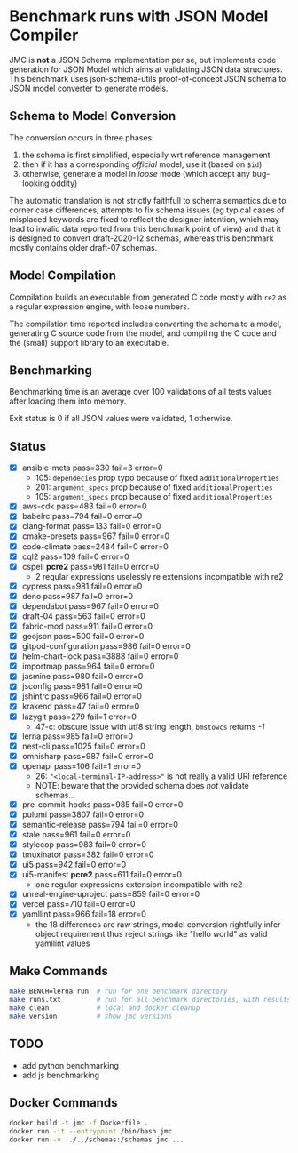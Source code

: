# Benchmark runs with JSON Model Compiler

JMC is **not** a JSON Schema implementation per se, but implements code generation
for JSON Model which aims at validating JSON data structures.
This benchmark uses json-schema-utils proof-of-concept JSON schema to JSON model
converter to generate models.

## Schema to Model Conversion

The conversion occurs in three phases:

1. the schema is first simplified, especially wrt reference management
2. then if it has a corresponding _official_ model, use it (based on `$id`)
3. otherwise, generate a model in _loose_ mode (which accept any bug-looking oddity)

The automatic translation is not strictly faithfull to schema semantics due to corner case
differences, attempts to fix schema issues (eg typical cases of misplaced keywords
are fixed to reflect the designer intention, which may lead to invalid data reported
from this benchmark point of view) and that it is designed to convert draft-2020-12 schemas,
whereas this benchmark mostly contains older draft-07 schemas.

## Model Compilation

Compilation builds an executable from generated C code mostly with `re2` as a regular
expression engine, with loose numbers.

The compilation time reported includes converting the schema to a model,
generating C source code from the model, and compiling the C code and the (small)
support library to an executable.

## Benchmarking

Benchmarking time is an average over 100 validations of all tests values after
loading them into memory.

Exit status is 0 if all JSON values were validated, 1 otherwise.

## Status

- [x] ansible-meta pass=330 fail=3 error=0
  - 105: `dependecies` prop typo because of fixed `additionalProperties`
  - 201: `argument_specs` prop because of fixed `additionalProperties`
  - 105: `argument_specs` prop because of fixed `additionalProperties`
- [x] aws-cdk pass=483 fail=0 error=0
- [x] babelrc pass=794 fail=0 error=0
- [x] clang-format pass=133 fail=0 error=0
- [x] cmake-presets pass=967 fail=0 error=0
- [x] code-climate pass=2484 fail=0 error=0
- [x] cql2 pass=109 fail=0 error=0
- [x] cspell **pcre2** pass=981 fail=0 error=0
  - 2 regular expressions uselessly re extensions incompatible with re2
- [x] cypress pass=981 fail=0 error=0
- [x] deno pass=987 fail=0 error=0
- [x] dependabot pass=967 fail=0 error=0
- [x] draft-04 pass=563 fail=0 error=0
- [x] fabric-mod pass=911 fail=0 error=0
- [x] geojson pass=500 fail=0 error=0
- [x] gitpod-configuration pass=986 fail=0 error=0
- [x] helm-chart-lock pass=3888 fail=0 error=0
- [x] importmap pass=964 fail=0 error=0
- [x] jasmine pass=980 fail=0 error=0
- [x] jsconfig pass=981 fail=0 error=0
- [x] jshintrc pass=966 fail=0 error=0
- [x] krakend pass=47 fail=0 error=0
- [x] lazygit pass=279 fail=1 error=0
  - 47-c: obscure issue with utf8 string length, `bmstowcs` returns _-1_
- [x] lerna pass=985 fail=0 error=0
- [x] nest-cli pass=1025 fail=0 error=0
- [x] omnisharp pass=987 fail=0 error=0
- [x] openapi pass=106 fail=1 error=0
  - 26: `"<local-terminal-IP-address>"` is not really a valid URI reference
  - NOTE: beware that the provided schema does _not_ validate schemas…
- [x] pre-commit-hooks pass=985 fail=0 error=0
- [x] pulumi pass=3807 fail=0 error=0
- [x] semantic-release pass=794 fail=0 error=0
- [x] stale pass=961 fail=0 error=0
- [x] stylecop pass=983 fail=0 error=0
- [x] tmuxinator pass=382 fail=0 error=0
- [x] ui5 pass=942 fail=0 error=0
- [x] ui5-manifest **pcre2** pass=611 fail=0 error=0
  - one regular expressions extension incompatible with re2
- [x] unreal-engine-uproject pass=859 fail=0 error=0
- [x] vercel pass=710 fail=0 error=0
- [x] yamllint pass=966 fail=18 error=0
  - the 18 differences are raw strings, model conversion rightfully infer object requirement
    thus reject strings like "hello world" as valid yamllint values

## Make Commands

```sh
make BENCH=lerna run  # run for one benchmark directory
make runs.txt         # run for all benchmark directories, with results in runs.txt
make clean            # local and docker cleanup
make version          # show jmc versions
```

## TODO

- add python benchmarking
- add js benchmarking

## Docker Commands

```sh
docker build -t jmc -f Dockerfile .
docker run -it --entrypoint /bin/bash jmc
docker run -v ../../schemas:/schemas jmc ...
```
